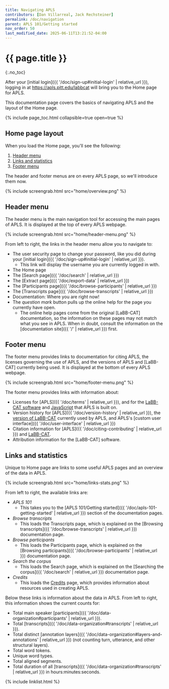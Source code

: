 ```yaml
---
title: Navigating APLS
contributors: [Dan Villarreal, Jack Rechsteiner]
permalink: /doc/navigation
parent: APLS 101/Getting started
nav_order: 50
last_modified_date: 2025-06-11T13:21:52-04:00
---
```


# {{ page.title }}
{:.no_toc}

After your [initial login]({{ '/doc/sign-up#initial-login' | relative_url }}), logging in at <https://apls.pitt.edu/labbcat> will bring you to the <span class="apls-page">Home</span> page for APLS.

This documentation page covers the basics of navigating APLS and the layout of the <span class="apls-page">Home</span> page.

{% include page_toc.html collapsible=true open=true %}

## <span class="apls-page">Home</span> page layout

When you load the <span class="apls-page">Home</span> page, you'll see the following:

1. [Header menu](#header-menu)
1. [Links and statistics](#links-and-stats)
1. [Footer menu](#footer-menu)

The header and footer menus are on every APLS page, so we'll introduce them now.

{% include screengrab.html src="home/overview.png" %}


## Header menu

The <span class="keyterm">header menu</span> is the main navigation tool for accessing the main pages of APLS.
It is displayed at the top of every APLS webpage.

{% include screengrab.html src="home/header-menu.png" %}

From left to right, the links in the <span class="keyterm">header menu</span> allow you to navigate to:

- The user security page to change your password, like you did during your [initial login]({{ '/doc/sign-up#initial-login' | relative_url }}).
  - This link will display the username you are currently logged in with.
- The Home page
- The [<span class="apls-page">Search</span> page]({{ '/doc/search' | relative_url }})
- The [<span class="apls-page">Extract</span> page]({{ '/doc/export-data' | relative_url }})
- The [<span class="apls-page">Participants</span> page]({{ '/doc/browse-participants' | relative_url }})
- The [<span class="apls-page">Transcripts</span> page]({{ '/doc/browse-transcripts' | relative_url }})
- <span class="apls-page">Documentation</span>: Where you are right now!
- The *question mark* button pulls up the online help for the page you currently have open.
  - The online help pages come from the original [LaBB-CAT] documentation, so the information on these pages may not match what you see in APLS.
    When in doubt, consult the information on the [documentation site]({{ '/' | relative_url }}) first.


## Footer menu

The <span class="keyterm">footer menu</span> provides links to documentation for citing APLS, the licenses governing the use of APLS, and the versions of APLS and [LaBB-CAT] currently being used.
It is displayed at the bottom of every APLS webpage.

{% include screengrab.html src="home/footer-menu.png" %}

The <span class="keyterm">footer menu</span> provides links with information about:

- Licenses for [APLS]({{ '/doc/terms' | relative_url }}), and for the [LaBB-CAT software](https://apls.pitt.edu/labbcat/agpl.txt) and [JavaScript](https://apls.pitt.edu/labbcat/credits#jslicense-labels1) that APLS is built on.
- Version history for [APLS]({{ '/doc/version-history' | relative_url }}), the [version of LaBB-CAT](https://apls.pitt.edu/labbcat/version) currently used by APLS, and APLS's [custom user interface]({{ '/doc/user-interface' | relative_url }})
- Citation information for [APLS]({{ '/doc/citing-contributing' | relative_url }}) and [LaBB-CAT](https://labbcat.canterbury.ac.nz/howto/cite).
- Attribution information for the [LaBB-CAT] software.


## Links and statistics

Unique to <span class="apls-page">Home</span> page are links to some useful APLS pages and an overview of the data in APLS.

{% include screengrab.html src="home/links-stats.png" %}

From left to right, the available links are:

- *APLS 101*
  - This takes you to the [APLS 101/Getting started]({{ '/doc/apls-101-getting-started' | relative_url }}) section of the documentation pages.
- *Browse transcripts*
  - This loads the <span class="apls-page">Transcripts</span> page, which is explained on the [Browsing transcripts]({{ '/doc/browse-transcripts' | relative_url }}) documentation page.
- *Browse participants*
  - This loads the <span class="apls-page">Participants</span> page, which is explained on the [Browsing participants]({{ '/doc/browse-participants' | relative_url }}) documentation page.
- *Search the corpus*
  - This loads the <span class="apls-page">Search</span> page, which is explained on the [Searching the corpus]({{ '/doc/search' | relative_url }}) documentation page.
- *Credits*
  - This loads the [Credits](https://apls.pitt.edu/labbcat/credits) page, which provides information about resources used in creating APLS.

Below these links is information about the data in APLS.
From left to right, this information shows the current counts for:

- Total main speaker [participants]({{ '/doc/data-organization#participants' | relative_url }}).
- Total [transcripts]({{ '/doc/data-organization#transcripts' | relative_url }}).
- Total distinct [annotation layers]({{ '/doc/data-organization#layers-and-annotations' | relative_url }}) (not counting <span class="layer">turn</span>, <span class="layer">utterance</span>, and other structural layers).
- Total <span class="layer">word</span> tokens.
- Unique <span class="layer">word</span> types.
- Total aligned <span class="layer">segment</span>s.
- Total <span class="transcript-attr">duration</span> of all [transcripts]({{ '/doc/data-organization#transcripts' | relative_url }}) in hours:minutes:seconds.

{% include linklist.html %}

